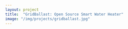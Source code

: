```yaml
---
layout: project
title:  "GridBallast: Open Source Smart Water Heater"
image: "/img/projects/gridballast.jpg"
---
```

